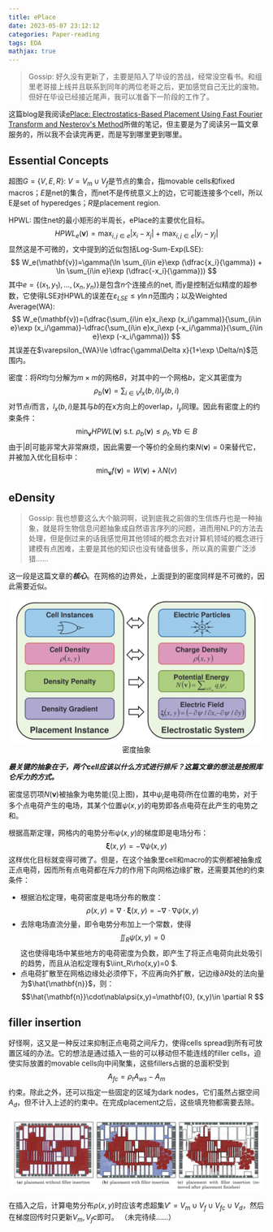 ```yaml
---
title: ePlace
date: 2023-05-07 23:12:12
categories: Paper-reading
tags: EDA
mathjax: true
---
```


> Gossip: 好久没有更新了，主要是陷入了毕设的苦战，经常没空看书。和组里老哥接上线并且联系到同年的两位老哥之后，更加感觉自己无比的废物。但好在毕设已经接近尾声，我可以准备下一阶段的工作了。

这篇blog是我阅读[ePlace: Electrostatics-Based Placement Using Fast Fourier Transform and Nesterov's Method](https://dl.acm.org/doi/10.1145/2699873)所做的笔记，但主要是为了阅读另一篇文章服务的，所以我不会读完再更，而是写到哪里更到哪里。

## Essential Concepts

超图$G=\{V, E, R\}$: $V=V_m\cup V_f$是节点的集合，指movable cells和fixed macros；$E$是net的集合，而net不是传统意义上的边，它可能连接多个cell，所以E是set of hyperedges；$R$是placement region.

HPWL: 围住net的最小矩形的半周长，ePlace的主要优化目标。
$$
HPWL_e(\mathbf{v})=\max _{i, j \in e}\left|x_i-x_j\right|+\max _{i, j \in e}\left|y_i-y_j\right|
$$
显然这是不可微的，文中提到的近似包括Log-Sum-Exp(LSE):
$$
W_e(\mathbf{v})=\gamma(\ln \sum_{i\in e}\exp (\dfrac{x_i}{\gamma}) + \ln \sum_{i\in e}\exp (\dfrac{-x_i}{\gamma}))
$$
其中$e=\{(x_1,y_1), \ldots, (x_n,y_n)\}$是包含$n$个连接点的net, 而$\gamma$是控制近似精度的超参数，它使得LSE对HPWL的误差在$\varepsilon_{LSE}\le \gamma\ln n$范围内；以及Weighted Average(WA):
$$
W_e(\mathbf{v})=(\dfrac{\sum_{i\in e}x_i\exp (x_i/\gamma)}{\sum_{i\in e}\exp (x_i/\gamma)}-\dfrac{\sum_{i\in e}x_i\exp (-x_i/\gamma)}{\sum_{i\in e}\exp (-x_i/\gamma)})
$$
其误差在$\varepsilon_{WA}\le \dfrac{\gamma\Delta x}{1+\exp \Delta/n}$范围内。

密度：将$R$均匀分解为$m\times m$的网格$B$，对其中的一个网格$b$，定义其密度为
$$
\rho_b(\mathbf{v})=\sum_{i \in V} l_x(b, i) l_y(b, i)
$$
对节点$i$而言，$l_x(b, i)$是其与$b$的在x方向上的overlap，$l_y$同理。因此有密度上的约束条件：
$$
\min _{\mathbf{v}} H P W L(\mathbf{v}) \text { s.t. } \rho_b(\mathbf{v}) \leq \rho_t, \forall b \in B
$$
由于$|B|$可能非常大非常麻烦，因此需要一个等价的全局约束$N(\mathbf{v})=0$来替代它，并被加入优化目标中：
$$
\min_{\mathbf{v}}f(\mathbf{v})=W(\mathbf{v})+\lambda N(v)
$$

## eDensity

> Gossip: 我也想要这么大个脑洞啊，说到底我之前做的生信炼丹也是一种抽象，就是将生物信息问题抽象成自然语言序列的问题，进而用NLP的方法去处理，但是倒过来的话我感觉用其他领域的概念去对计算机领域的概念进行建模有点困难，主要是其他的知识也没有储备很多，所以真的需要广泛涉猎……

这一段是这篇文章的***核心***。在网格的边界处，上面提到的密度同样是不可微的，因此需要近似。

<img src="https://raw.githubusercontent.com/diriLin/blog_img/main/20230508005007.png"/>
<center>密度抽象</center>

***最关键的抽象在于，两个cell应该以什么方式进行排斥？这篇文章的想法是按照库仑斥力的方式。***

密度惩罚项$N(\mathbf{v})$被抽象为电势能(见上图)，其中$\psi_{i}$是电荷$i$所在位置的电势，对于多个点电荷产生的电场，其某个位置$\psi(x,y)$的电势即各点电荷在此产生的电势之和。

根据高斯定理，网格内的电势分布$\psi(x,y)$的梯度即是电场分布：
$$
\mathbf{\xi}(x,y) = -\nabla\psi(x,y)
$$
这样优化目标就变得可微了。但是，在这个抽象里cell和macro的实例都被抽象成正点电荷，因而所有点电荷都在斥力的作用下向网格边缘扩散，还需要其他的约束条件：

+ 根据泊松定理，电荷密度是电场分布的散度：
  $$\rho(x,y)=\nabla\cdot\mathbf{\xi}(x,y)=-\nabla\cdot\nabla\psi(x,y)$$
+ 去除电场直流分量，即令电势分布加上一个常数，使得
  $$\iint_R\psi(x,y)=0 $$
  这也使得电场中某些地方的电荷密度为负数，即产生了将正点电荷向此处吸引的趋势，而且从泊松定理有$\iint_R\rho(x,y)=0 $.
+ 点电荷扩散至在网格边缘处必须停下，不应再向外扩散，记边缘$\partial R$处的法向量为$\hat{\mathbf{n}}$，则：
  $$\hat{\mathbf{n}}\cdot\nabla\psi(x,y)=\mathbf{0}, (x,y)\in \partial R $$

## filler insertion

好怪啊，这又是一种反过来抑制正点电荷之间斥力，使得cells spread到所有可放置区域的办法。它的想法是通过插入一些的可以移动但不能连线的filler cells，迫使实际放置的movable cells向中间聚集，这些fillers占据的总面积受到
$$A_{fc}=\rho_t A_{ws}-A_m $$
约束。除此之外，还可以指定一些固定的区域为dark nodes，它们虽然占据空间$A_d$，但不计入上述的约束中。在完成placement之后，这些填充物都需要去除。

<img src="https://raw.githubusercontent.com/diriLin/blog_img/main/20230508160303.png"/>

在插入之后，计算电势分布$\rho(x,y)$时应该考虑超集$V'=V_m\cup V_f\cup V_{fc}\cup V_d$，然后在梯度回传时只更新$V_m, V_fc$即可。
（未完待续……）



